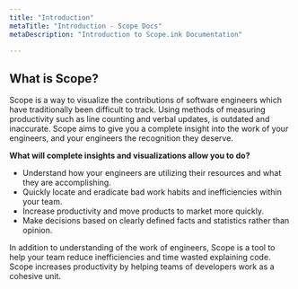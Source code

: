 ```yaml
---
title: "Introduction"
metaTitle: "Introduction - Scope Docs"
metaDescription: "Introduction to Scope.ink Documentation"

---
```



## What is Scope?

Scope is a way to visualize the contributions of software engineers which have traditionally been difficult to track.
Using methods of measuring productivity such as line counting and verbal updates, is outdated and inaccurate. Scope aims to give you a complete insight into the work of your engineers, and your engineers the recognition they deserve.

**What will complete insights and visualizations allow you to do?**
- Understand how your engineers are utilizing their resources and what they are accomplishing.
- Quickly locate and eradicate bad work habits and inefficiencies within your team.
- Increase productivity and move products to market more quickly.
- Make decisions based on clearly defined facts and statistics rather than opinion.

In addition to understanding of the work of engineers, Scope is a tool to help your team reduce inefficiencies and time wasted explaining code. Scope increases productivity by helping teams of developers work as a cohesive unit.
